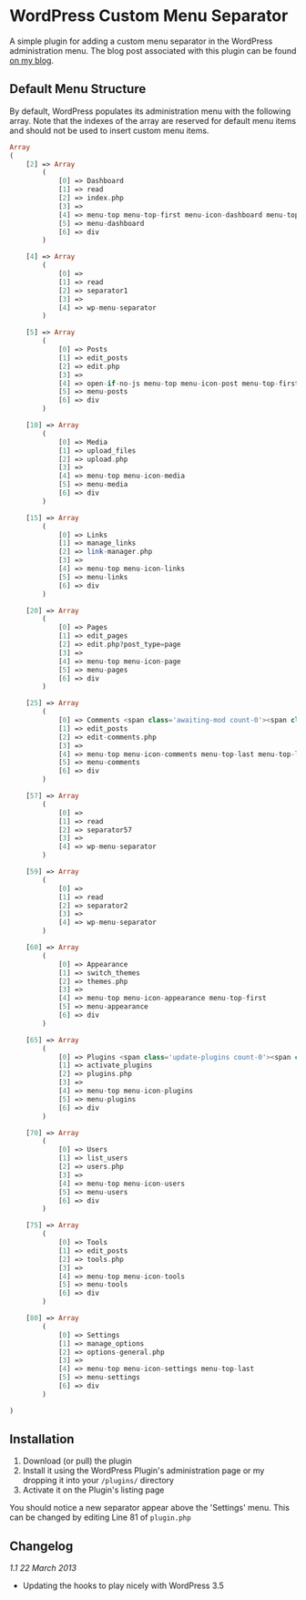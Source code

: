 # WordPress Custom Menu Separator

A simple plugin for adding a custom menu separator in the WordPress administration menu. The blog post associated with this plugin can be found [on my blog](http://tommcfarlin.com/wordpress-menu-separator).

## Default Menu Structure

By default, WordPress populates its administration menu with the following array. Note that the indexes of the array are reserved for default menu items and should not be used to insert custom menu items.

```php
Array
(
    [2] => Array
        (
            [0] => Dashboard
            [1] => read
            [2] => index.php
            [3] => 
            [4] => menu-top menu-top-first menu-icon-dashboard menu-top-last
            [5] => menu-dashboard
            [6] => div
        )

    [4] => Array
        (
            [0] => 
            [1] => read
            [2] => separator1
            [3] => 
            [4] => wp-menu-separator
        )

    [5] => Array
        (
            [0] => Posts
            [1] => edit_posts
            [2] => edit.php
            [3] => 
            [4] => open-if-no-js menu-top menu-icon-post menu-top-first
            [5] => menu-posts
            [6] => div
        )

    [10] => Array
        (
            [0] => Media
            [1] => upload_files
            [2] => upload.php
            [3] => 
            [4] => menu-top menu-icon-media
            [5] => menu-media
            [6] => div
        )

    [15] => Array
        (
            [0] => Links
            [1] => manage_links
            [2] => link-manager.php
            [3] => 
            [4] => menu-top menu-icon-links
            [5] => menu-links
            [6] => div
        )

    [20] => Array
        (
            [0] => Pages
            [1] => edit_pages
            [2] => edit.php?post_type=page
            [3] => 
            [4] => menu-top menu-icon-page
            [5] => menu-pages
            [6] => div
        )

    [25] => Array
        (
            [0] => Comments <span class='awaiting-mod count-0'><span class='pending-count'>0</span></span>
            [1] => edit_posts
            [2] => edit-comments.php
            [3] => 
            [4] => menu-top menu-icon-comments menu-top-last menu-top-last
            [5] => menu-comments
            [6] => div
        )

    [57] => Array
        (
            [0] => 
            [1] => read
            [2] => separator57
            [3] => 
            [4] => wp-menu-separator
        )

    [59] => Array
        (
            [0] => 
            [1] => read
            [2] => separator2
            [3] => 
            [4] => wp-menu-separator
        )

    [60] => Array
        (
            [0] => Appearance
            [1] => switch_themes
            [2] => themes.php
            [3] => 
            [4] => menu-top menu-icon-appearance menu-top-first
            [5] => menu-appearance
            [6] => div
        )

    [65] => Array
        (
            [0] => Plugins <span class='update-plugins count-0'><span class='plugin-count'>0</span></span>
            [1] => activate_plugins
            [2] => plugins.php
            [3] => 
            [4] => menu-top menu-icon-plugins
            [5] => menu-plugins
            [6] => div
        )

    [70] => Array
        (
            [0] => Users
            [1] => list_users
            [2] => users.php
            [3] => 
            [4] => menu-top menu-icon-users
            [5] => menu-users
            [6] => div
        )

    [75] => Array
        (
            [0] => Tools
            [1] => edit_posts
            [2] => tools.php
            [3] => 
            [4] => menu-top menu-icon-tools
            [5] => menu-tools
            [6] => div
        )

    [80] => Array
        (
            [0] => Settings
            [1] => manage_options
            [2] => options-general.php
            [3] => 
            [4] => menu-top menu-icon-settings menu-top-last
            [5] => menu-settings
            [6] => div
        )

)
```

## Installation

1. Download (or pull) the plugin
2. Install it using the WordPress Plugin's administration page or my dropping it into your `/plugins/` directory
3. Activate it on the Plugin's listing page

You should notice a new separator appear above the 'Settings' menu. This can be changed by editing Line 81 of `plugin.php`

## Changelog

_1.1 22 March 2013_
* Updating the hooks to play nicely with WordPress 3.5
